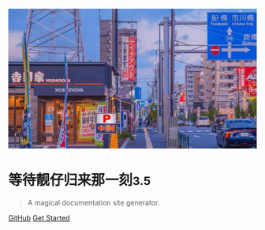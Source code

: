 <!-- _coverpage.md -->

![logo](cover.jpg)

# 等待靓仔归来那一刻<small>3.5</small>

> A magical documentation site generator.

[GitHub](https://github.com/docsifyjs/docsify/)
[Get Started](README)